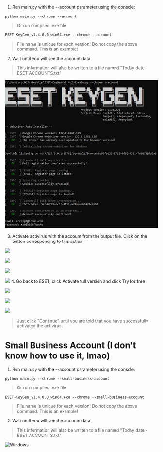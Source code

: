 1. Run main.py with the --account parameter using the console:
```
python main.py --chrome --account
```
> Or run compiled .exe file
```
ESET-KeyGen_v1.4.0.0_win64.exe --chrome --account
```
> File name is unique for each version! Do not copy the above command. This is an example!

2. Wait until you will see the account data

> This information will also be written to a file named "Today date - ESET ACCOUNTS.txt"

![Windows](https://github.com/rzc0d3r/ESET-KeyGen/blob/main/img/account_run_win.png)

3. Activate activirus with the account from the output file. Click on the button corresponding to this action

![](https://github.com/rzc0d3r/ESET-KeyGen/blob/main/img/activation_with_account_1.png)

![](https://github.com/rzc0d3r/ESET-KeyGen/blob/main/img/activation_with_account_2.png)

![](https://github.com/rzc0d3r/ESET-KeyGen/blob/main/img/activation_with_account_3.png)

![](https://github.com/rzc0d3r/ESET-KeyGen/blob/main/img/activation_with_account_4.png)
4. Go back to ESET, click Activate full version and click Try for free

![](https://github.com/rzc0d3r/ESET-KeyGen/blob/main/img/activation_with_account_5.png)

![](https://github.com/rzc0d3r/ESET-KeyGen/blob/main/img/activation_with_account_6.png)

![](https://github.com/rzc0d3r/ESET-KeyGen/blob/main/img/activation_with_account_7.png)

> Just click "Continue" until you are told that you have successfully activated the antivirus.

# Small Business Account (I don't know how to use it, lmao)

1. Run main.py with the --account parameter using the console:
```
python main.py --chrome --small-business-account
```
> Or run compiled .exe file
```
ESET-KeyGen_v1.4.0.0_win64.exe --chrome --small-business-account
```
> File name is unique for each version! Do not copy the above command. This is an example!

2. Wait until you will see the account data

> This information will also be written to a file named "Today date - ESET ACCOUNTS.txt"

![Windows](https://github.com/rzc0d3r/ESET-KeyGen/blob/main/img/small_business_account_run_win.png)
